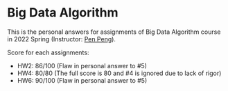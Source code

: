 # Big Data Algorithm

This is the personal answers for assignments of Big Data Algorithm course in 2022 Spring (Instructor: [Pen Peng](http://staff.ustc.edu.cn/~ppeng/)).

Score for each assignments:

- HW2: 86/100 (Flaw in personal answer to #5)
- HW4: 80/80 (The full score is 80 and #4 is ignored due to lack of rigor)
- HW6: 90/100 (Flaw in personal answer to #5)